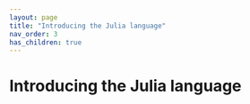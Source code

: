 ```yaml
---
layout: page
title: "Introducing the Julia language"
nav_order: 3
has_children: true
---
```



# Introducing the Julia language

